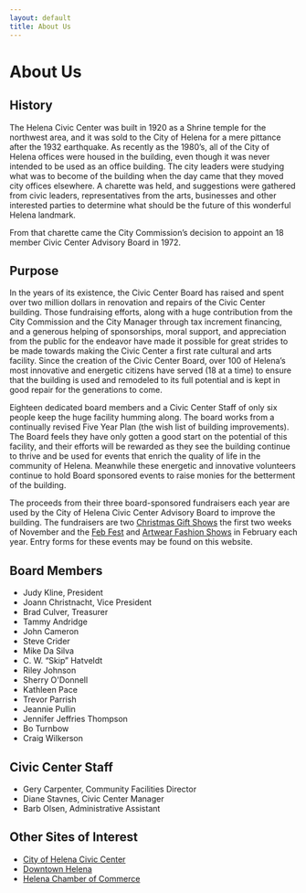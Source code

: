```yaml
---
layout: default
title: About Us
---
```


# About Us

## History

The Helena Civic Center was built in 1920 as a Shrine temple for the northwest area, and it was sold to the City of Helena for a mere pittance after the 1932 earthquake.  As recently as the 1980’s, all of the City of Helena offices were housed in the building, even though it was never intended to be used as an office building.  The city leaders were studying what was to become of the building when the day came that they moved city offices elsewhere.  A charette was held, and suggestions were gathered from civic leaders, representatives from the arts, businesses and other interested parties to determine what should be the future of this wonderful Helena landmark.

From that charette came the City Commission’s decision to appoint an 18 member Civic Center Advisory Board in 1972.

## Purpose

In the years of its existence, the Civic Center Board has raised and spent over two million dollars in renovation and repairs of the Civic Center building.  Those fundraising efforts, along with a huge contribution from the City Commission and the City Manager through tax increment financing, and a generous helping of sponsorships, moral support, and appreciation from the public for the endeavor have made it possible for great strides to be made towards making the Civic Center a first rate cultural and arts facility. Since the creation of the Civic Center Board, over 100 of Helena’s most innovative and energetic citizens have served (18 at a time) to ensure that the building is used and remodeled to its full potential and is kept in good repair for the generations to come.

Eighteen dedicated board members and a Civic Center Staff of only six people keep the huge facility humming along.  The board works from a continually revised Five Year Plan (the wish list of building improvements).  The Board feels they have only gotten a good start on the potential of this facility, and their efforts will be rewarded as they see the building continue to thrive and be used for events that enrich the quality of life in the community of Helena.  Meanwhile these energetic and innovative volunteers continue to hold Board sponsored events to raise monies for the betterment of the building.

The proceeds from their three board-sponsored fundraisers each year are used by the City of Helena Civic Center Advisory Board to improve the building.  The fundraisers are two [Christmas Gift Shows][1] the first two weeks of November and the [Feb Fest][2] and [Artwear Fashion Shows][3] in February each year.  Entry forms for these events may be found on this website.

[1]: /giftshow
[2]: /febfest
[3]: /fashionshow

## Board Members

* Judy Kline, President
* Joann Christnacht, Vice President
* Brad Culver, Treasurer
* Tammy Andridge
* John Cameron
* Steve Crider
* Mike Da Silva
* C. W. “Skip” Hatveldt
* Riley Johnson
* Sherry O'Donnell
* Kathleen Pace
* Trevor Parrish
* Jeannie Pullin
* Jennifer Jeffries Thompson
* Bo Turnbow
* Craig Wilkerson

## Civic Center Staff

* Gery Carpenter, Community Facilities Director	
* Diane Stavnes, Civic Center Manager	
* Barb Olsen, Administrative Assistant 

## Other Sites of Interest

* [City of Helena Civic Center](http://www.ci.helena.mt.us/departments/community-facilities/civic-center.html)
* [Downtown Helena](http://www.downtownhelena.com/)
* [Helena Chamber of Commerce](http://www.helenachamber.com/)
